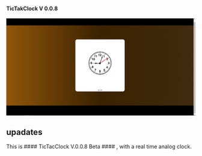 #### TicTakClock V 0.0.8 #### 

<img src="https://github.com/LakhderAmine99/TicTacClock/blob/main/screenshots/v.0.0.8.png"></img>

## upadates

<p>
    This is #### TicTacClock V.0.0.8 Beta #### , with a real time analog clock.
</P>
